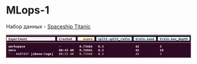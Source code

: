 # MLops-1
Набор данных - [Spaceship Titanic](https://www.kaggle.com/competitions/spaceship-titanic/code)

![Подбор гиперпараметров](https://github.com/m8ncat/MLops-1/blob/main/metrics.png)
